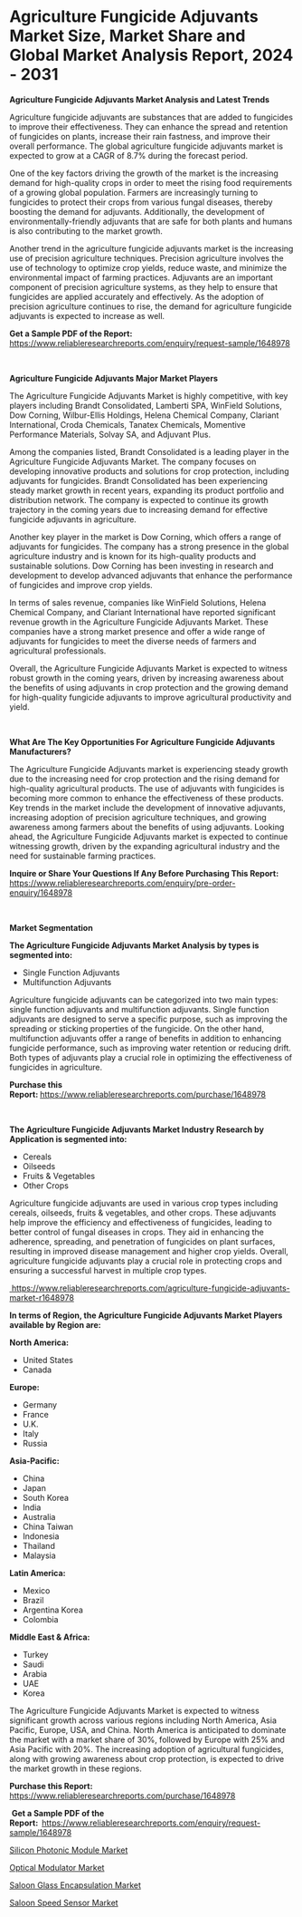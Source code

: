 <p><h1>Agriculture Fungicide Adjuvants Market Size, Market Share and Global Market Analysis Report, 2024 - 2031</h1></p><p><strong>Agriculture Fungicide Adjuvants Market Analysis and Latest Trends</strong></p>
<p><p>Agriculture fungicide adjuvants are substances that are added to fungicides to improve their effectiveness. They can enhance the spread and retention of fungicides on plants, increase their rain fastness, and improve their overall performance. The global agriculture fungicide adjuvants market is expected to grow at a CAGR of 8.7% during the forecast period.</p><p>One of the key factors driving the growth of the market is the increasing demand for high-quality crops in order to meet the rising food requirements of a growing global population. Farmers are increasingly turning to fungicides to protect their crops from various fungal diseases, thereby boosting the demand for adjuvants. Additionally, the development of environmentally-friendly adjuvants that are safe for both plants and humans is also contributing to the market growth.</p><p>Another trend in the agriculture fungicide adjuvants market is the increasing use of precision agriculture techniques. Precision agriculture involves the use of technology to optimize crop yields, reduce waste, and minimize the environmental impact of farming practices. Adjuvants are an important component of precision agriculture systems, as they help to ensure that fungicides are applied accurately and effectively. As the adoption of precision agriculture continues to rise, the demand for agriculture fungicide adjuvants is expected to increase as well.</p></p>
<p><strong>Get a Sample PDF of the Report:&nbsp;</strong> <a href="https://www.reliableresearchreports.com/enquiry/request-sample/1648978">https://www.reliableresearchreports.com/enquiry/request-sample/1648978</a></p>
<p>&nbsp;</p>
<p><strong>Agriculture Fungicide Adjuvants Major Market Players</strong></p>
<p><p>The Agriculture Fungicide Adjuvants Market is highly competitive, with key players including Brandt Consolidated, Lamberti SPA, WinField Solutions, Dow Corning, Wilbur-Ellis Holdings, Helena Chemical Company, Clariant International, Croda Chemicals, Tanatex Chemicals, Momentive Performance Materials, Solvay SA, and Adjuvant Plus.</p><p>Among the companies listed, Brandt Consolidated is a leading player in the Agriculture Fungicide Adjuvants Market. The company focuses on developing innovative products and solutions for crop protection, including adjuvants for fungicides. Brandt Consolidated has been experiencing steady market growth in recent years, expanding its product portfolio and distribution network. The company is expected to continue its growth trajectory in the coming years due to increasing demand for effective fungicide adjuvants in agriculture.</p><p>Another key player in the market is Dow Corning, which offers a range of adjuvants for fungicides. The company has a strong presence in the global agriculture industry and is known for its high-quality products and sustainable solutions. Dow Corning has been investing in research and development to develop advanced adjuvants that enhance the performance of fungicides and improve crop yields.</p><p>In terms of sales revenue, companies like WinField Solutions, Helena Chemical Company, and Clariant International have reported significant revenue growth in the Agriculture Fungicide Adjuvants Market. These companies have a strong market presence and offer a wide range of adjuvants for fungicides to meet the diverse needs of farmers and agricultural professionals.</p><p>Overall, the Agriculture Fungicide Adjuvants Market is expected to witness robust growth in the coming years, driven by increasing awareness about the benefits of using adjuvants in crop protection and the growing demand for high-quality fungicide adjuvants to improve agricultural productivity and yield.</p></p>
<p>&nbsp;</p>
<p><strong>What Are The Key Opportunities For Agriculture Fungicide Adjuvants Manufacturers?</strong></p>
<p><p>The Agriculture Fungicide Adjuvants market is experiencing steady growth due to the increasing need for crop protection and the rising demand for high-quality agricultural products. The use of adjuvants with fungicides is becoming more common to enhance the effectiveness of these products. Key trends in the market include the development of innovative adjuvants, increasing adoption of precision agriculture techniques, and growing awareness among farmers about the benefits of using adjuvants. Looking ahead, the Agriculture Fungicide Adjuvants market is expected to continue witnessing growth, driven by the expanding agricultural industry and the need for sustainable farming practices.</p></p>
<p><strong>Inquire or Share Your Questions If Any Before Purchasing This Report:</strong> <a href="https://www.reliableresearchreports.com/enquiry/pre-order-enquiry/1648978">https://www.reliableresearchreports.com/enquiry/pre-order-enquiry/1648978</a></p>
<p>&nbsp;</p>
<p><strong>Market Segmentation</strong></p>
<p><strong>The Agriculture Fungicide Adjuvants Market Analysis by types is segmented into:</strong></p>
<p><ul><li>Single Function Adjuvants</li><li>Multifunction Adjuvants</li></ul></p>
<p><p>Agriculture fungicide adjuvants can be categorized into two main types: single function adjuvants and multifunction adjuvants. Single function adjuvants are designed to serve a specific purpose, such as improving the spreading or sticking properties of the fungicide. On the other hand, multifunction adjuvants offer a range of benefits in addition to enhancing fungicide performance, such as improving water retention or reducing drift. Both types of adjuvants play a crucial role in optimizing the effectiveness of fungicides in agriculture.</p></p>
<p><strong>Purchase this Report:&nbsp;</strong><a href="https://www.reliableresearchreports.com/purchase/1648978">https://www.reliableresearchreports.com/purchase/1648978</a></p>
<p>&nbsp;</p>
<p><strong>The Agriculture Fungicide Adjuvants Market Industry Research by Application is segmented into:</strong></p>
<p><ul><li>Cereals</li><li>Oilseeds</li><li>Fruits & Vegetables</li><li>Other Crops</li></ul></p>
<p><p>Agriculture fungicide adjuvants are used in various crop types including cereals, oilseeds, fruits & vegetables, and other crops. These adjuvants help improve the efficiency and effectiveness of fungicides, leading to better control of fungal diseases in crops. They aid in enhancing the adherence, spreading, and penetration of fungicides on plant surfaces, resulting in improved disease management and higher crop yields. Overall, agriculture fungicide adjuvants play a crucial role in protecting crops and ensuring a successful harvest in multiple crop types.</p></p>
<p><a href="https://www.reliableresearchreports.com/agriculture-fungicide-adjuvants-market-r1648978">&nbsp;https://www.reliableresearchreports.com/agriculture-fungicide-adjuvants-market-r1648978</a></p>
<p><strong>In terms of Region, the Agriculture Fungicide Adjuvants Market Players available by Region are:</strong></p>
<p>
    <p> <strong> North America: </strong>
        <ul>
            <li>United States</li>
            <li>Canada</li>
        </ul>
        </p> 
    <p> <strong> Europe: </strong>
        <ul>
            <li>Germany</li>
            <li>France</li>
            <li>U.K.</li>
            <li>Italy</li>
            <li>Russia</li>
        </ul>
        </p> 
    <p> <strong> Asia-Pacific: </strong>
        <ul>
            <li>China</li>
            <li>Japan</li>
            <li>South Korea</li>
            <li>India</li>
            <li>Australia</li>
            <li>China Taiwan</li>
            <li>Indonesia</li>
            <li>Thailand</li>
            <li>Malaysia</li>
        </ul>
        </p> 
    <p> <strong> Latin America: </strong>
        <ul>
            <li>Mexico</li>
            <li>Brazil</li>
            <li>Argentina Korea</li>
            <li>Colombia</li>
        </ul>
        </p> 
    <p> <strong> Middle East & Africa: </strong>
        <ul>
            <li>Turkey</li>
            <li>Saudi</li>
            <li>Arabia</li>
            <li>UAE</li>
            <li>Korea</li>
        </ul>
    </p>
    </p>
<p><p>The Agriculture Fungicide Adjuvants Market is expected to witness significant growth across various regions including North America, Asia Pacific, Europe, USA, and China. North America is anticipated to dominate the market with a market share of 30%, followed by Europe with 25% and Asia Pacific with 20%. The increasing adoption of agricultural fungicides, along with growing awareness about crop protection, is expected to drive the market growth in these regions.</p></p>
<p><strong>Purchase this Report: </strong><a href="https://www.reliableresearchreports.com/purchase/1648978">https://www.reliableresearchreports.com/purchase/1648978</a></p>
<p>&nbsp;<strong>Get a Sample PDF of the Report:&nbsp;&nbsp;</strong><a href="https://www.reliableresearchreports.com/enquiry/request-sample/1648978">https://www.reliableresearchreports.com/enquiry/request-sample/1648978</a></p>
<p><strong></strong></p>
<p><p><a href="https://medium.com/@diegomoen/silicon-photonic-module-market-a-global-and-regional-analysis-focus-on-region-country-level-cac2ab864c77">Silicon Photonic Module Market</a></p><p><a href="https://medium.com/@codystark63/optical-modulator-market-market-segmentation-geographical-regions-and-market-forcast-till-2031-37810545a3bc">Optical Modulator Market</a></p><p><a href="https://github.com/nicholepatriciadoylenwnrjr0/Market-Research-Report-List-3/blob/main/saloon-glass-encapsulation-market.md">Saloon Glass Encapsulation Market</a></p><p><a href="https://github.com/gamblestampleyjenny50m5sl6/Market-Research-Report-List-3/blob/main/saloon-speed-sensor-market.md">Saloon Speed Sensor Market</a></p></p>